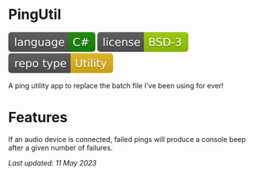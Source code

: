 # PingUtil

<!-- <a href="https://dotnet.microsoft.com/download" alt=".NET target"><img alt=".NET target" src="https://img.shields.io/badge/dynamic/xml?color=%23512bd4&label=.NET%20target&query=%2F%2FTargetFramework%5B1%5D&url=https%3A%2F%2Fraw.githubusercontent.com%2FWycott%2FPingUtil%2Fmain%2FPinger%2FPinger.csproj" title="Go To .NET Download"></a> -->
<a href="https://docs.microsoft.com/en-us/dotnet/csharp/"><img src="https://raw.githubusercontent.com/Wycott/RepositoryResources/main/Graphics/language-csharp.svg" title="Language C#" alt="Language C#"></a>
<a href="https://en.wikipedia.org/wiki/BSD_licenses#3-clause_license_(%22BSD_License_2.0%22,_%22Revised_BSD_License%22,_%22New_BSD_License%22,_or_%22Modified_BSD_License%22)"><img src="https://raw.githubusercontent.com/Wycott/RepositoryResources/main/Graphics/license-BSD--3-green.svg" title="BSD-3" alt="BSD-3"></a>
<a href="https://github.com/Wycott/RepositoryResources/blob/main/REPOTYPE.md"><img src="https://raw.githubusercontent.com/Wycott/RepositoryResources/main/Graphics/repo%20type-Utility-yellow.svg" title="Utility" alt="Utility"></a>

A ping utility app to replace the batch file I've been using for ever!

# Features

If an audio device is connected, failed pings will produce a console beep after a given number of failures.

_Last updated: 11 May 2023_

